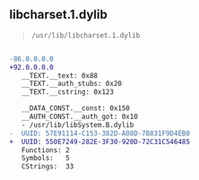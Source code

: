 ## libcharset.1.dylib

> `/usr/lib/libcharset.1.dylib`

```diff

-86.0.0.0.0
+92.0.0.0.0
   __TEXT.__text: 0x88
   __TEXT.__auth_stubs: 0x20
   __TEXT.__cstring: 0x123

   __DATA_CONST.__const: 0x150
   __AUTH_CONST.__auth_got: 0x10
   - /usr/lib/libSystem.B.dylib
-  UUID: 57E91114-C153-382D-A08D-7B831F9D4EB0
+  UUID: 550E7249-282E-3F30-920D-72C31C546485
   Functions: 2
   Symbols:   5
   CStrings:  33

```
